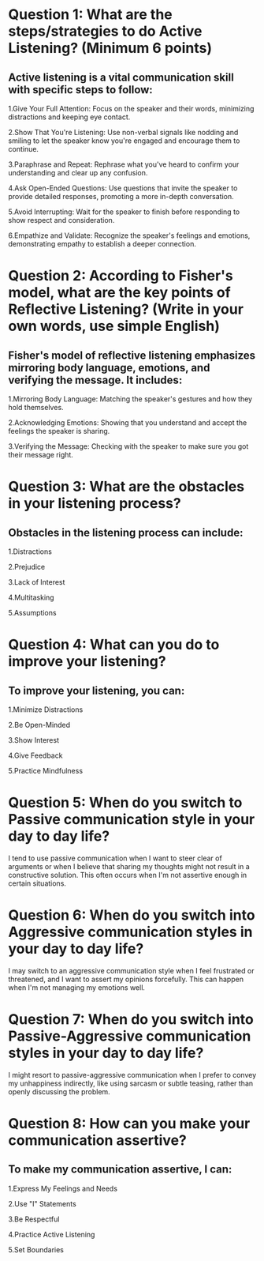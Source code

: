 
# Question 1: What are the steps/strategies to do Active Listening? (Minimum 6 points)

## Active listening is a vital communication skill with specific steps to follow:

1.Give Your Full Attention: Focus on the speaker and their words, minimizing distractions and keeping eye contact.

2.Show That You're Listening: Use non-verbal signals like nodding and smiling to let the speaker know you're engaged and encourage them to continue.

3.Paraphrase and Repeat: Rephrase what you've heard to confirm your understanding and clear up any confusion.

4.Ask Open-Ended Questions: Use questions that invite the speaker to provide detailed responses, promoting a more in-depth conversation.

5.Avoid Interrupting: Wait for the speaker to finish before responding to show respect and consideration.

6.Empathize and Validate: Recognize the speaker's feelings and emotions, demonstrating empathy to establish a deeper connection.

# Question 2: According to Fisher's model, what are the key points of Reflective Listening? (Write in your own words, use simple English)

## Fisher's model of reflective listening emphasizes mirroring body language, emotions, and verifying the message. It includes:

1.Mirroring Body Language: Matching the speaker's gestures and how they hold themselves.

2.Acknowledging Emotions: Showing that you understand and accept the feelings the speaker is sharing.

3.Verifying the Message: Checking with the speaker to make sure you got their message right.

# Question 3: What are the obstacles in your listening process?

## Obstacles in the listening process can include:

1.Distractions

2.Prejudice

3.Lack of Interest

4.Multitasking

5.Assumptions

# Question 4: What can you do to improve your listening?

## To improve your listening, you can:

1.Minimize Distractions

2.Be Open-Minded

3.Show Interest

4.Give Feedback

5.Practice Mindfulness

# Question 5: When do you switch to Passive communication style in your day to day life?

I tend to use passive communication when I want to steer clear of arguments or when I believe that sharing my thoughts might not result in a constructive solution. This often occurs when I'm not assertive enough in certain situations.

# Question 6: When do you switch into Aggressive communication styles in your day to day life?

I may switch to an aggressive communication style when I feel frustrated or threatened, and I want to assert my opinions forcefully. This can happen when I'm not managing my emotions well.

# Question 7: When do you switch into Passive-Aggressive communication styles in your day to day life?

I might resort to passive-aggressive communication when I prefer to convey my unhappiness indirectly, like using sarcasm or subtle teasing, rather than openly discussing the problem.

# Question 8: How can you make your communication assertive?

## To make my communication assertive, I can:

1.Express My Feelings and Needs

2.Use "I" Statements

3.Be Respectful

4.Practice Active Listening

5.Set Boundaries
